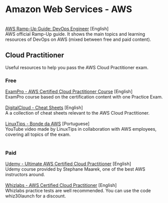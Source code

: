 # Amazon Web Services - AWS

<div>
    <br>
    <a href="https://d1.awsstatic.com/training-and-certification/ramp-up_guides/Ramp-Up_Guide_DevOps.pdf" target="_blank">AWS Ramp-Up Guide: DevOps Engineer</a> [English]<br>
    AWS official Ramp-Up guide. It shows the main topics and learning resources of DevOps on AWS (mixed between free and paid content). <br>
</div> 


## Cloud Practitioner
Useful resources to help you pass the AWS Cloud Practitioner exam.
### Free
<div>
    <a href="https://www.exampro.co/clf-c01" target="_blank">ExamPro - AWS Certified Cloud Practitioner Course</a> [English]<br>
    ExamPro course based on the certification content with one Practice Exam.<br>
    <br>
    <a href="https://digitalcloud.training/category/aws-cheat-sheets/aws-cloud-practitioner/" target="_blank">DigitalCloud - Cheat Sheets</a> [English]<br>
    A a collection of cheat sheets relevant to the AWS Cloud Practitioner.<br>
    <br>
    <a href="https://www.youtube.com/watch?v=VrQVDbgwFDs&t=10s" target="_blank">LinuxTips - Bonde da AWS</a> [Portuguese]<br>
    YouTube video made by LinuxTips in collaboration with AWS employees, covering all topics of the exam.<br>
    <br>
</div> 

### Paid
<div>
    <a href="https://www.udemy.com/course/aws-certified-cloud-practitioner-new/" target="_blank">Udemy - Ultimate AWS Certified Cloud Practitioner</a> [English]<br>
    Udemy course provided by Stephane Maarek, one of the best AWS instructors around.<br>
    <br>
    <a href="https://www.whizlabs.com/aws-certified-cloud-practitioner/" target="_blank">Whizlabs - AWS Certified Cloud Practitioner</a> [English]<br>
    Whizlabs practice tests are well recommended. You can use the code whiz30launch for a discount.<br>
    <br>
</div> 